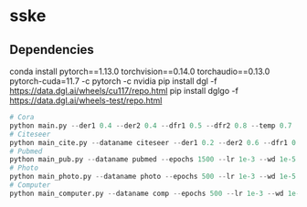 # sske
## Dependencies
conda install pytorch==1.13.0 torchvision==0.14.0 torchaudio==0.13.0 pytorch-cuda=11.7 -c pytorch -c nvidia
pip install  dgl -f https://data.dgl.ai/wheels/cu117/repo.html
pip install  dglgo -f https://data.dgl.ai/wheels-test/repo.html

```python
# Cora
python main.py --der1 0.4 --der2 0.4 --dfr1 0.5 --dfr2 0.8 --temp 0.7
# Citeseer
python main_cite.py --dataname citeseer --der1 0.2 --der2 0.6 --dfr1 0.3 --dfr2 0.7 --temp 0.9 --epochs 200 --lr 1e-3 --wd 1e-5 --hid_dim 256 --out_dim 256 --act_fn prelu
# Pubmed
python main_pub.py --dataname pubmed --epochs 1500 --lr 1e-3 --wd 1e-5 --hid_dim 256 --out_dim 256 --act_fn relu --der1 0.4 --der2 0.1 --dfr1 0.0 --dfr2 0.6 --temp 1.0
# Photo
python main_photo.py --dataname photo --epochs 500 --lr 1e-3 --wd 1e-5 --hid_dim 256 --out_dim 256 --act_fn relu --der1 0.4 --der2 0.1 --dfr1 0.0 --dfr2 0.2 --temp 0.1
# Computer
python main_computer.py --dataname comp --epochs 500 --lr 1e-3 --wd 1e-5 --hid_dim 256 --out_dim 256 --act_fn relu --der1 0.2 --der2 0.1 --dfr1 0.0 --dfr2 0.2 --temp 0.1

